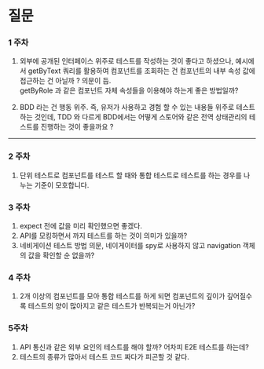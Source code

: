 # 질문

### 1 주차

1. 외부에 공개된 인터페이스 위주로 테스트를 작성하는 것이 좋다고 하셨으나, 예시에서 getByText 쿼리를 활용하여 컴포넌트를 조회하는 건 컴포넌트의 내부 속성 값에 접근하는 건 아닐까 ? 의문이 듬.<br/> getByRole 과 같은 컴포넌트 자체 속성들을 이용해야 하는게 좋은 방법일까?

2. BDD 라는 건 행동 위주. 즉, 유저가 사용하고 경험 할 수 있는 내용들 위주로 테스트 하는 것인데, TDD 와 다르게 BDD에서는 어떻게 스토어와 같은 전역 상태관리의 테스트를 진행하는 것이 좋을까요 ?
---

### 2 주차 

1. 단위 테스트로 컴포넌트를 테스트 할 때와 통합 테스트로 테스트를 하는 경우를 나누는 기준이 모호합니다.

### 3 주차

1. expect 전에 값을 미리 확인했으면 좋겠다. 
2. API를 모킹하면서 까지 테스트를 하는 것이 의미가 있을까?
3. 네비게이션 테스트 방법 의문, 네이게이터를 spy로 사용하지 않고 navigation 객체의 값을 확인할 순 없을까?

### 4 주차

1. 2개 이상의 컴포넌트를 모아 통합 테스트를 하게 되면 컴포넌트의 깊이가 깊어질수록 테스트의 양이 많아지고 같은 테스트가 반복되는거 아닌가?

### 5주차

1. API 통신과 같은 외부 요인의 테스트를 해야 할까? 어차피 E2E 테스트를 하는데?
2. 테스트의 종류가 많아서 테스트 코드 짜다가 피곤할 것 같다.